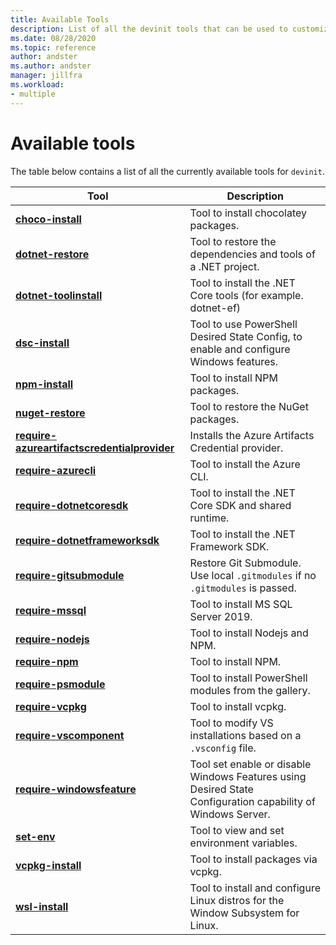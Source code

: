 ```yaml
---
title: Available Tools
description: List of all the devinit tools that can be used to customize a Visual Studio Codespaces for Visual Studio 2019. 
ms.date: 08/28/2020
ms.topic: reference
author: andster
ms.author: andster
manager: jillfra
ms.workload:
- multiple
---
```

# Available tools

The table below contains a list of all the currently available tools for `devinit`.

| Tool                                                                                                       | Description                                                                                                 |
|------------------------------------------------------------------------------------------------------------|-------------------------------------------------------------------------------------------------------------|
| [**choco-install**](~/devinit/tool-choco-install.md)                                                       | Tool to install chocolatey packages.                                                                        |
| [**dotnet-restore**](~/devinit/tool-dotnet-restore)                                                        | Tool to restore the dependencies and tools of a .NET project.                                               |
| [**dotnet-toolinstall**](~/devinit/tool-dotnet-toolinstall.md)                                             | Tool to install the .NET Core tools (for example. dotnet-ef)                                                |
| [**dsc-install**](~/devinit/tool-dsc-install.md)                                                           | Tool to use PowerShell Desired State Config, to enable and configure Windows features.                      |
| [**npm-install**](~/devinit/tool-npm-install.md)                                                           | Tool to install NPM packages.                                                                               |
| [**nuget-restore**](~/devinit/tool-nuget-restore.md)                                                       | Tool to restore the NuGet packages.                                                                         |
| [**require-azureartifactscredentialprovider**](~/devinit/tool-require-azureartifactscredentialprovider.md) | Installs the Azure Artifacts Credential provider.                                                           |
| [**require-azurecli**](~/devinit/tool-require-azurecli.md)                                                 | Tool to install the Azure CLI.                                                                              |
| [**require-dotnetcoresdk**](~/devinit/tool-require-dotnetcoresdk.md)                                       | Tool to install the .NET Core SDK and shared runtime.                                                       |
| [**require-dotnetframeworksdk**](~/devinit/tool-require-dotnetframeworksdk.md)                             | Tool to install the .NET Framework SDK.                                                                     |
| [**require-gitsubmodule**](~/devinit/tool-require-gitsubmodules.md)                                        | Restore Git Submodule. Use local `.gitmodules` if no `.gitmodules` is passed.                               |
| [**require-mssql**](~/devinit/tool-require-mssql.md)                                                       | Tool to install MS SQL Server 2019.                                                                         |
| [**require-nodejs**](~/devinit/tool-require-nodejs.md)                                                     | Tool to install Nodejs and NPM.                                                                             |
| [**require-npm**](~/devinit/tool-require-npm.md)                                                           | Tool to install NPM.                                                                                        |
| [**require-psmodule**](~/devinit/tool-require-psmodule.md)                                                 | Tool to install PowerShell modules from the gallery.                                                        |
| [**require-vcpkg**](~/devinit/tool-require-vcpkg.md)                                                       | Tool to install vcpkg.                                                                                      |
| [**require-vscomponent**](~/devinit/tool-require-vscomponent.md)                                           | Tool to modify VS installations based on a `.vsconfig` file.                                                |
| [**require-windowsfeature**](~/devinit/tool-require-vscomponent.md)                                        | Tool set enable or disable Windows Features using Desired State Configuration capability of Windows Server. |
| [**set-env**](~/devinit/tool-set-env.md)                                                                   | Tool to view and set environment variables.                                                                 |
| [**vcpkg-install**](~/devinit/tool-vcpkg-install.md)                                                       | Tool to install packages via vcpkg.                                                                         |
| [**wsl-install**](~/devinit/tool-wsl-install.md)                                                           | Tool to install and configure Linux distros for the Window Subsystem for Linux.                             |
